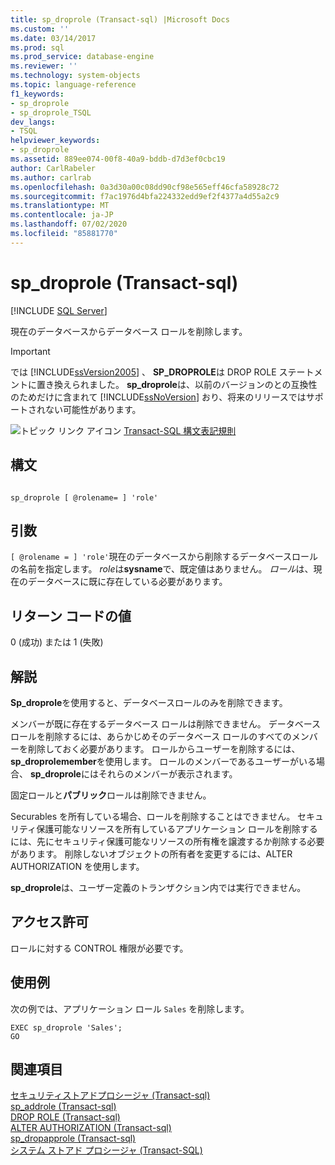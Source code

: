 ```yaml
---
title: sp_droprole (Transact-sql) |Microsoft Docs
ms.custom: ''
ms.date: 03/14/2017
ms.prod: sql
ms.prod_service: database-engine
ms.reviewer: ''
ms.technology: system-objects
ms.topic: language-reference
f1_keywords:
- sp_droprole
- sp_droprole_TSQL
dev_langs:
- TSQL
helpviewer_keywords:
- sp_droprole
ms.assetid: 889ee074-00f8-40a9-bddb-d7d3ef0cbc19
author: CarlRabeler
ms.author: carlrab
ms.openlocfilehash: 0a3d30a00c08dd90cf98e565eff46cfa58928c72
ms.sourcegitcommit: f7ac1976d4bfa224332edd9ef2f4377a4d55a2c9
ms.translationtype: MT
ms.contentlocale: ja-JP
ms.lasthandoff: 07/02/2020
ms.locfileid: "85881770"
---
```

# <a name="sp_droprole-transact-sql"></a>sp_droprole (Transact-sql)
[!INCLUDE [SQL Server](../../includes/applies-to-version/sqlserver.md)]

  現在のデータベースからデータベース ロールを削除します。  
  
> [!IMPORTANT]  
>  では [!INCLUDE[ssVersion2005](../../includes/ssversion2005-md.md)] 、 **SP_DROPROLE**は DROP ROLE ステートメントに置き換えられました。 **sp_droprole**は、以前のバージョンのとの互換性のためだけに含まれて [!INCLUDE[ssNoVersion](../../includes/ssnoversion-md.md)] おり、将来のリリースではサポートされない可能性があります。  
  
 ![トピック リンク アイコン](../../database-engine/configure-windows/media/topic-link.gif "トピック リンク アイコン") [Transact-SQL 構文表記規則](../../t-sql/language-elements/transact-sql-syntax-conventions-transact-sql.md)  
  
## <a name="syntax"></a>構文  
  
```  
  
sp_droprole [ @rolename= ] 'role'  
```  
  
## <a name="arguments"></a>引数  
`[ @rolename = ] 'role'`現在のデータベースから削除するデータベースロールの名前を指定します。 *role*は**sysname**で、既定値はありません。 *ロール*は、現在のデータベースに既に存在している必要があります。  
  
## <a name="return-code-values"></a>リターン コードの値  
 0 (成功) または 1 (失敗)  
  
## <a name="remarks"></a>解説  
 **Sp_droprole**を使用すると、データベースロールのみを削除できます。  
  
 メンバーが既に存在するデータベース ロールは削除できません。 データベース ロールを削除するには、あらかじめそのデータベース ロールのすべてのメンバーを削除しておく必要があります。 ロールからユーザーを削除するには、 **sp_droprolemember**を使用します。 ロールのメンバーであるユーザーがいる場合、 **sp_droprole**にはそれらのメンバーが表示されます。  
  
 固定ロールと**パブリック**ロールは削除できません。  
  
 Securables を所有している場合、ロールを削除することはできません。 セキュリティ保護可能なリソースを所有しているアプリケーション ロールを削除するには、先にセキュリティ保護可能なリソースの所有権を譲渡するか削除する必要があります。 削除しないオブジェクトの所有者を変更するには、ALTER AUTHORIZATION を使用します。  
  
 **sp_droprole**は、ユーザー定義のトランザクション内では実行できません。  
  
## <a name="permissions"></a>アクセス許可  
 ロールに対する CONTROL 権限が必要です。  
  
## <a name="examples"></a>使用例  
 次の例では、アプリケーション ロール `Sales` を削除します。  
  
```  
EXEC sp_droprole 'Sales';  
GO  
```  
  
## <a name="see-also"></a>関連項目  
 [セキュリティストアドプロシージャ &#40;Transact-sql&#41;](../../relational-databases/system-stored-procedures/security-stored-procedures-transact-sql.md)   
 [sp_addrole &#40;Transact-sql&#41;](../../relational-databases/system-stored-procedures/sp-addrole-transact-sql.md)   
 [DROP ROLE &#40;Transact-sql&#41;](../../t-sql/statements/drop-role-transact-sql.md)   
 [ALTER AUTHORIZATION &#40;Transact-sql&#41;](../../t-sql/statements/alter-authorization-transact-sql.md)   
 [sp_dropapprole &#40;Transact-sql&#41;](../../relational-databases/system-stored-procedures/sp-dropapprole-transact-sql.md)   
 [システム ストアド プロシージャ &#40;Transact-SQL&#41;](../../relational-databases/system-stored-procedures/system-stored-procedures-transact-sql.md)  
  
  
